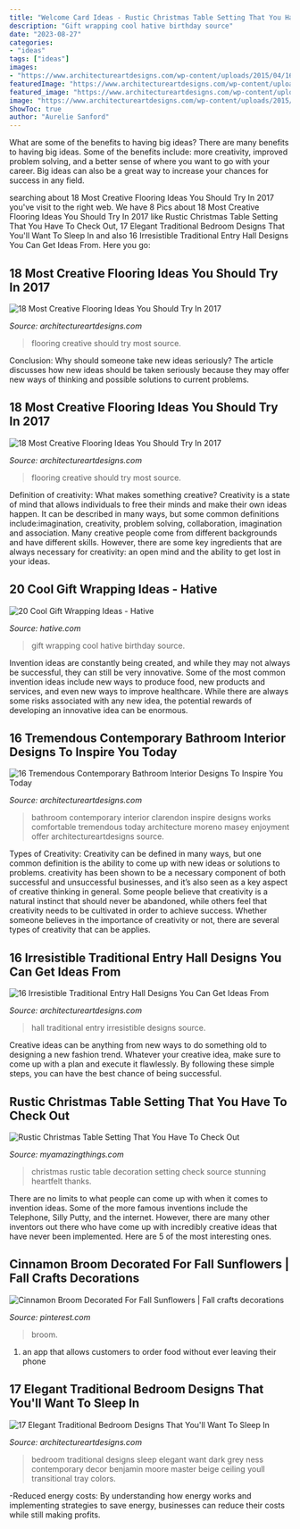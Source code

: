```yaml
---
title: "Welcome Card Ideas - Rustic Christmas Table Setting That You Have To Check Out"
description: "Gift wrapping cool hative birthday source"
date: "2023-08-27"
categories:
- "ideas"
tags: ["ideas"]
images:
- "https://www.architectureartdesigns.com/wp-content/uploads/2015/04/16-Tremendous-Contemporary-Bathroom-Interior-Designs-To-Inspire-You-Today-1-630x699.jpg"
featuredImage: "https://www.architectureartdesigns.com/wp-content/uploads/2015/04/16-Tremendous-Contemporary-Bathroom-Interior-Designs-To-Inspire-You-Today-1-630x699.jpg"
featured_image: "https://www.architectureartdesigns.com/wp-content/uploads/2017/02/2-2-630x473.jpg"
image: "https://www.architectureartdesigns.com/wp-content/uploads/2015/04/16-Tremendous-Contemporary-Bathroom-Interior-Designs-To-Inspire-You-Today-1-630x699.jpg"
ShowToc: true
author: "Aurelie Sanford"
---
```



What are some of the benefits to having big ideas?
There are many benefits to having big ideas. Some of the benefits include: more creativity, improved problem solving, and a better sense of where you want to go with your career. Big ideas can also be a great way to increase your chances for success in any field.

	

		
searching about 18 Most Creative Flooring Ideas You Should Try In 2017 you've visit to the right web. We have 8 Pics about 18 Most Creative Flooring Ideas You Should Try In 2017 like Rustic Christmas Table Setting That You Have To Check Out, 17 Elegant Traditional Bedroom Designs That You&#039;ll Want To Sleep In and also 16 Irresistible Traditional Entry Hall Designs You Can Get Ideas From. Here you go:
		
    
## 18 Most Creative Flooring Ideas You Should Try In 2017

<img loading=lazy src="https://www.architectureartdesigns.com/wp-content/uploads/2017/02/2-2-630x473.jpg" onerror="this.onerror=null;this.src='https://tse3.mm.bing.net/th?id=OIP.V1OkjEfRYfsTDteyw516-QHaFj&amp;pid=15.1';" alt="18 Most Creative Flooring Ideas You Should Try In 2017">

_Source: architectureartdesigns.com_

>flooring creative should try most source. 

	

Conclusion: Why should someone take new ideas seriously?
The article discusses how new ideas should be taken seriously because they may offer new ways of thinking and possible solutions to current problems.

    
## 18 Most Creative Flooring Ideas You Should Try In 2017

<img loading=lazy src="https://www.architectureartdesigns.com/wp-content/uploads/2017/02/13-2-e1485983770796-630x686.jpg" onerror="this.onerror=null;this.src='https://tse4.mm.bing.net/th?id=OIP.zAc8pN0ySq79Z6yNgeyNxwHaIE&amp;pid=15.1';" alt="18 Most Creative Flooring Ideas You Should Try In 2017">

_Source: architectureartdesigns.com_

>flooring creative should try most source. 

	

Definition of creativity: What makes something creative?
Creativity is a state of mind that allows individuals to free their minds and make their own ideas happen. It can be described in many ways, but some common definitions include:imagination, creativity, problem solving, collaboration, imagination and association. 
Many creative people come from different backgrounds and have different skills. However, there are some key ingredients that are always necessary for creativity: an open mind and the ability to get lost in your ideas.

    
## 20 Cool Gift Wrapping Ideas - Hative

<img loading=lazy src="https://hative.com/wp-content/uploads/2014/10/gift-wrapping-ideas/2-cool-gift-wrapping-ideas.jpg" onerror="this.onerror=null;this.src='https://tse4.mm.bing.net/th?id=OIP.iX8UAdzo3q4mvijwzBCFEwHaKX&amp;pid=15.1';" alt="20 Cool Gift Wrapping Ideas - Hative">

_Source: hative.com_

>gift wrapping cool hative birthday source. 

	

Invention ideas are constantly being created, and while they may not always be successful, they can still be very innovative. Some of the most common invention ideas include new ways to produce food, new products and services, and even new ways to improve healthcare. While there are always some risks associated with any new idea, the potential rewards of developing an innovative idea can be enormous.

    
## 16 Tremendous Contemporary Bathroom Interior Designs To Inspire You Today

<img loading=lazy src="https://www.architectureartdesigns.com/wp-content/uploads/2015/04/16-Tremendous-Contemporary-Bathroom-Interior-Designs-To-Inspire-You-Today-1-630x699.jpg" onerror="this.onerror=null;this.src='https://tse2.mm.bing.net/th?id=OIP.cDI5T8xMAz1JTIwIHEHIagHaIN&amp;pid=15.1';" alt="16 Tremendous Contemporary Bathroom Interior Designs To Inspire You Today">

_Source: architectureartdesigns.com_

>bathroom contemporary interior clarendon inspire designs works comfortable tremendous today architecture moreno masey enjoyment offer architectureartdesigns source. 

	

Types of Creativity:
Creativity can be defined in many ways, but one common definition is the ability to come up with new ideas or solutions to problems. creativity has been shown to be a necessary component of both successful and unsuccessful businesses, and it’s also seen as a key aspect of creative thinking in general. Some people believe that creativity is a natural instinct that should never be abandoned, while others feel that creativity needs to be cultivated in order to achieve success. Whether someone believes in the importance of creativity or not, there are several types of creativity that can be applies.

    
## 16 Irresistible Traditional Entry Hall Designs You Can Get Ideas From

<img loading=lazy src="https://www.architectureartdesigns.com/wp-content/uploads/2015/12/16-Irresistible-Traditional-Entry-Hall-Designs-You-Can-Get-Ideas-From-12.jpg" onerror="this.onerror=null;this.src='https://tse2.mm.bing.net/th?id=OIP.t1ltZlxlY0axYXJR2FBQTwHaLI&amp;pid=15.1';" alt="16 Irresistible Traditional Entry Hall Designs You Can Get Ideas From">

_Source: architectureartdesigns.com_

>hall traditional entry irresistible designs source. 

	

Creative ideas can be anything from new ways to do something old to designing a new fashion trend. Whatever your creative idea, make sure to come up with a plan and execute it flawlessly. By following these simple steps, you can have the best chance of being successful.

    
## Rustic Christmas Table Setting That You Have To Check Out

<img loading=lazy src="http://myamazingthings.com/wp-content/uploads/2016/12/christmas-wedding-decoration-ideas-15.jpg" onerror="this.onerror=null;this.src='https://tse2.mm.bing.net/th?id=OIP.SMetG3olSv2IBfUhOz0rLgHaK_&amp;pid=15.1';" alt="Rustic Christmas Table Setting That You Have To Check Out">

_Source: myamazingthings.com_

>christmas rustic table decoration setting check source stunning heartfelt thanks. 

	

There are no limits to what people can come up with when it comes to invention ideas. Some of the more famous inventions include the Telephone, Silly Putty, and the internet. However, there are many other inventors out there who have come up with incredibly creative ideas that have never been implemented. Here are 5 of the most interesting ones.

    
## Cinnamon Broom Decorated For Fall Sunflowers | Fall Crafts Decorations

<img loading=lazy src="https://i.pinimg.com/736x/d9/d9/45/d9d945c4c1bd58173fc7163b2f8ddb3b.jpg" onerror="this.onerror=null;this.src='https://tse2.mm.bing.net/th?id=OIP.GNJf_pPOVx84YvqCptcg8AHaNK&amp;pid=15.1';" alt="Cinnamon Broom Decorated For Fall Sunflowers | Fall crafts decorations">

_Source: pinterest.com_

>broom. 

	

1. an app that allows customers to order food without ever leaving their phone

    
## 17 Elegant Traditional Bedroom Designs That You&#039;ll Want To Sleep In

<img loading=lazy src="http://www.architectureartdesigns.com/wp-content/uploads/2015/07/17-Elegant-Traditional-Bedroom-Designs-That-Youll-Want-To-Sleep-In-13.jpg" onerror="this.onerror=null;this.src='https://tse3.mm.bing.net/th?id=OIP.db1g_f9mdgvRsgb6ekQdcQAAAA&amp;pid=15.1';" alt="17 Elegant Traditional Bedroom Designs That You&#039;ll Want To Sleep In">

_Source: architectureartdesigns.com_

>bedroom traditional designs sleep elegant want dark grey ness contemporary decor benjamin moore master beige ceiling youll transitional tray colors. 

	

-Reduced energy costs: By understanding how energy works and implementing strategies to save energy, businesses can reduce their costs while still making profits.

